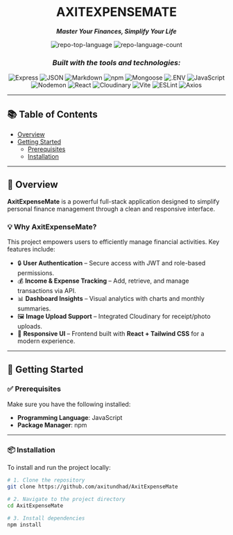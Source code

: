 <div align="center">

# AXITEXPENSEMATE

_**Master Your Finances, Simplify Your Life**_

![repo-top-language](https://img.shields.io/github/languages/top/axitundhad/AxitExpenseMate?style=flat&color=0080ff)
![repo-language-count](https://img.shields.io/github/languages/count/axitundhad/AxitExpenseMate?style=flat&color=0080ff)

### _Built with the tools and technologies:_

![Express](https://img.shields.io/badge/Express-000000.svg?style=flat&logo=Express&logoColor=white)
![JSON](https://img.shields.io/badge/JSON-000000.svg?style=flat&logo=JSON&logoColor=white)
![Markdown](https://img.shields.io/badge/Markdown-000000.svg?style=flat&logo=Markdown&logoColor=white)
![npm](https://img.shields.io/badge/npm-CB3837.svg?style=flat&logo=npm&logoColor=white)
![Mongoose](https://img.shields.io/badge/Mongoose-F04D35.svg?style=flat&logo=Mongoose&logoColor=white)
![.ENV](https://img.shields.io/badge/.ENV-ECD53F.svg?style=flat&logo=dotenv&logoColor=black)
![JavaScript](https://img.shields.io/badge/JavaScript-F7DF1E.svg?style=flat&logo=JavaScript&logoColor=black)
![Nodemon](https://img.shields.io/badge/Nodemon-76D04B.svg?style=flat&logo=Nodemon&logoColor=white)
![React](https://img.shields.io/badge/React-61DAFB.svg?style=flat&logo=React&logoColor=black)
![Cloudinary](https://img.shields.io/badge/Cloudinary-3448C5.svg?style=flat&logo=Cloudinary&logoColor=white)
![Vite](https://img.shields.io/badge/Vite-646CFF.svg?style=flat&logo=Vite&logoColor=white)
![ESLint](https://img.shields.io/badge/ESLint-4B32C3.svg?style=flat&logo=ESLint&logoColor=white)
![Axios](https://img.shields.io/badge/Axios-5A29E4.svg?style=flat&logo=Axios&logoColor=white)

</div>

---

## 📚 Table of Contents

- [Overview](#overview)
- [Getting Started](#getting-started)
  - [Prerequisites](#prerequisites)
  - [Installation](#installation)

---

## 🧾 Overview

**AxitExpenseMate** is a powerful full-stack application designed to simplify personal finance management through a clean and responsive interface.

### 💡 Why AxitExpenseMate?

This project empowers users to efficiently manage financial activities. Key features include:

- 🔒 **User Authentication** – Secure access with JWT and role-based permissions.
- 💰 **Income & Expense Tracking** – Add, retrieve, and manage transactions via API.
- 📊 **Dashboard Insights** – Visual analytics with charts and monthly summaries.
- 🖼️ **Image Upload Support** – Integrated Cloudinary for receipt/photo uploads.
- 📱 **Responsive UI** – Frontend built with **React + Tailwind CSS** for a modern experience.

---

## 🚀 Getting Started

### ✅ Prerequisites

Make sure you have the following installed:

- **Programming Language**: JavaScript
- **Package Manager**: npm

---

### 📦 Installation

To install and run the project locally:

```bash
# 1. Clone the repository
git clone https://github.com/axitundhad/AxitExpenseMate

# 2. Navigate to the project directory
cd AxitExpenseMate

# 3. Install dependencies
npm install
